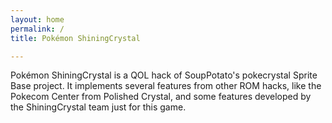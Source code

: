 ```yaml
---
layout: home
permalink: /
title: Pokémon ShiningCrystal

---
```

Pokémon ShiningCrystal is a QOL hack of SoupPotato's pokecrystal Sprite Base project. It implements several features from other ROM hacks, like the Pokecom Center from Polished Crystal, and some features developed by the ShiningCrystal team just for this game. 

